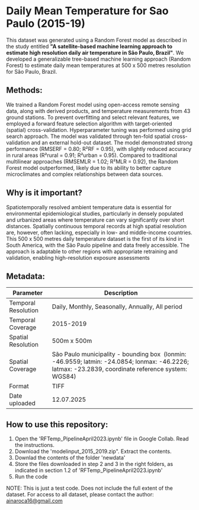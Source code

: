 # Daily Mean Temperature for Sao Paulo (2015-19)

This dataset was generated using a Random Forest model as described in the study entitled **"A satellite-based machine learning approach to estimate high resolution daily air temperature in São Paulo, Brazil"**. We developed a generalizable tree-based machine learning approach (Random Forest) to estimate daily mean temperatures at 500 x 500 metres resolution for São Paulo, Brazil. 

## Methods:
We trained a Random Forest model using open-access remote sensing data, along with derived products, and temperature measurements from 43 ground stations. To prevent overfitting and select relevant features, we employed a forward feature selection algorithm with target-oriented (spatial) cross-validation. Hyperparameter tuning was performed using grid search approach. The model was validated through ten-fold spatial cross-validation and an external hold-out dataset. The model demonstrated strong performance (RMSERF = 0.80; R²RF = 0.95), with slightly reduced accuracy in rural areas (R²rural = 0.91; R²urban = 0.95). Compared to traditional multilinear approaches (RMSEMLR = 1.02; R²MLR = 0.92), the Random Forest model outperformed, likely due to its ability to better capture microclimates and complex relationships between data sources. 

## Why is it important?
Spatiotemporally resolved ambient temperature data is essential for environmental epidemiological studies, particularly in densely populated and urbanized areas where temperature can vary significantly over short distances. Spatially continuous temporal records at high spatial resolution are, however, often lacking, especially in low- and middle-income countries. This 500 x 500 metres daily temperature dataset is the first of its kind in South America, with the São Paulo pipeline and data freely accessible. The approach is adaptable to other regions with appropriate retraining and validation, enabling high-resolution exposure assessments

## Metadata: 

| Parameter  | Description |
| ------------- | ------------- |
| Temporal Resolution  | Daily, Monthly, Seasonally, Annually, All period  |
| Temporal Coverage  |  2015-2019  |
| Spatial Resolution |  500m x 500m  |
| Spatial Coverage  | São Paulo municipality - bounding box  (lonmin: -46.9559; latmin: -24.0854; lonmax: -46.2226; latmax: -23.2839, coordinate reference system: WGS84)  |
| Format  | TIFF  |
| Date uploaded | 12.07.2025  |


## How to use this repository:
1. Open the 'RFTemp_PipelineApril2023.ipynb' file in Google Collab. Read the instructions.
2. Download the 'modelinput_2015_2019.zip". Extract the contents. 
3. Downlad the contents of the folder 'newdata'
4. Store the files downloaded in step 2 and 3 in the right folders, as indicated in section 1.2 of 'RFTemp_PipelineApril2023.ipynb'
5. Run the code

NOTE: This is just a test code. Does not include the full extent of the dataset. For access to all dataset, please contact the author: ainaroca16@gmail.com
